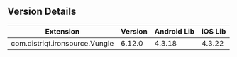 ## Version Details

| Extension | Version | Android Lib | iOS Lib |
| --- | --- | --- | --- |
| com.distriqt.ironsource.Vungle | 6.12.0 | 4.3.18 | 4.3.22  |
